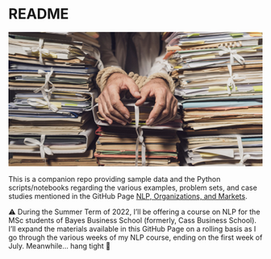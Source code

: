 # README

![](images/papers.jpeg)

This is a companion repo providing sample data and the Python scripts/notebooks
regarding the various examples, problem sets, and case studies mentioned in the
GitHub Page [NLP, Organizations, and
Markets](https://simonesantoni.github.io/NLP-orgs-markets/). 

⚠️ During the Summer Term of 2022, I’ll be offering a course on NLP for the MSc
students of Bayes Business School (formerly, Cass Business School). I’ll expand
the materials available in this GitHub Page on a rolling basis as I go through
the various weeks of my NLP course, ending on the first week of July. Meanwhile…
hang tight 🎢